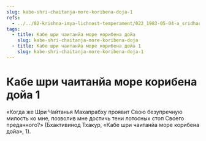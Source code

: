 ```yaml
---
slug: kabe-shri-chaitanja-more-koribena-doja-1
refs:
  - ../../02-krishna-imya-lichnost-temperament/022_1983-05-04-a_sridharmj_rabstvo_u_absoluta-vysochayshaya_svoboda.md
tags:
  - title: Кабе шри чаитанйа море корибена дойа
    slug: kabe-shri-chaitanja-more-koribena-doja
  - title: Кабе шри чаитанйа море корибена дойа 1
    slug: kabe-shri-chaitanja-more-koribena-doja-1
---
```


# Кабе шри чаитанйа море корибена дойа 1

«Когда же Шри Чайтанья Махапрабху проявит Свою безупречную милость ко мне, позволив мне достичь тени лотосных стоп Своего преданного?» (Бхактивинод Тхакур, «Кабе шри чаитанйа море корибена дойа», 1).

